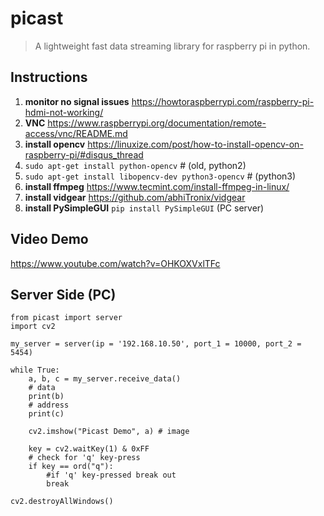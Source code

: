 # picast

> A lightweight fast data streaming library for raspberry pi in python.

## Instructions

1. **monitor no signal issues** https://howtoraspberrypi.com/raspberry-pi-hdmi-not-working/
2. **VNC** https://www.raspberrypi.org/documentation/remote-access/vnc/README.md
3. **install opencv** https://linuxize.com/post/how-to-install-opencv-on-raspberry-pi/#disqus_thread
4. `sudo apt-get install python-opencv` # (old, python2)
5. `sudo apt-get install libopencv-dev python3-opencv` # (python3)
6. **install ffmpeg** https://www.tecmint.com/install-ffmpeg-in-linux/
7. **install vidgear** https://github.com/abhiTronix/vidgear
8. **install PySimpleGUI** `pip install PySimpleGUI` (PC server)


## Video Demo

https://www.youtube.com/watch?v=OHKOXVxlTFc


## Server Side (PC)

```
from picast import server
import cv2

my_server = server(ip = '192.168.10.50', port_1 = 10000, port_2 = 5454)

while True:
	a, b, c = my_server.receive_data()
	# data
	print(b)
	# address
	print(c)

	cv2.imshow("Picast Demo", a) # image

	key = cv2.waitKey(1) & 0xFF
	# check for 'q' key-press
	if key == ord("q"):
		#if 'q' key-pressed break out
		break

cv2.destroyAllWindows()

```


